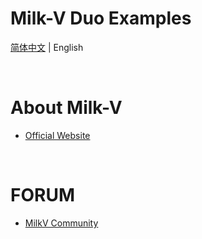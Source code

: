 # Milk-V Duo Examples
[简体中文](./README.md) | English

<br>

# About Milk-V

- [Official Website](https://milkv.io/)

<br>

# FORUM
- [MilkV Community](https://community.milkv.io/)
